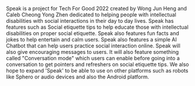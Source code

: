 Speak is a project for Tech For Good 2022 created by Wong Jun Heng and Caleb Cheong Yong Zhen dedicated to helping people with intellectual disabilities with social interactions in their day to day lives.
Speak has features such as Social etiquette tips to help educate those with intellectual disabilities on proper social etiquette.
Speak also features fun facts and jokes to help entertain and calm users.
Speak also features a simple AI Chatbot that can help users practice social interaction online.
Speak will also give encouraging messages to users.
It will also feature something called "Conversation mode" which users can enable before going into a conversation to get pointers and refreshers on social etiquette tips.
We also hope to expand 'Speak' to be able to use on other platforms such as robots like Sphero or audio devices and also the Android platform.
